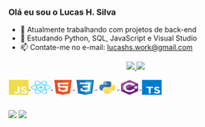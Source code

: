 ### Olá eu sou o Lucas H. Silva

- 🔭 Atualmente trabalhando com projetos de back-end
- 🌱 Estudando Python, SQL, JavaScript e Visual Studio
- 📫 Contate-me no e-mail: lucashs.work@gmail.com


<div align="center">
  <a href="https://github.com/Sanamakk">
  <img height="150em" src="https://github-readme-stats.vercel.app/api?username=Sanamakk&show_icons=true&theme=dark&include_all_commits=true&count_private=true"/>
  <img height="150em" src="https://github-readme-stats.vercel.app/api/top-langs/?username=Sanamakk&layout=compact&langs_count=7&theme=dark"/>
</div>


<div style="display: inline_block"><br>
  <img align="center" alt="Lucas H. Silva-Js" height="30" width="40" src="https://raw.githubusercontent.com/devicons/devicon/master/icons/javascript/javascript-plain.svg">
  <img align="center" alt="Lucas H. Silva-React" height="30" width="40" src="https://raw.githubusercontent.com/devicons/devicon/master/icons/react/react-original.svg">
  <img align="center" alt="Lucas H. Silva-HTML" height="30" width="40" src="https://raw.githubusercontent.com/devicons/devicon/master/icons/html5/html5-original.svg">
  <img align="center" alt="Lucas H. Silva-CSS" height="30" width="40" src="https://raw.githubusercontent.com/devicons/devicon/master/icons/css3/css3-original.svg">
  <img align="center" alt="Lucas H. Silva-Python" height="30" width="40" src="https://raw.githubusercontent.com/devicons/devicon/master/icons/python/python-original.svg">
  <img align="center" alt="Lucas H. Silva-Csharp" height="30" width="40" src="https://raw.githubusercontent.com/devicons/devicon/master/icons/csharp/csharp-original.svg">
  <img align="center" alt="Lucas H. Silva-Ts" height="30" width="40" src="https://raw.githubusercontent.com/devicons/devicon/master/icons/typescript/typescript-plain.svg">
</div>

  ##
 
<div> 
  <a href = "mailto:lucashs.work@gmail.com"><img src="https://img.shields.io/badge/-Gmail-%23333?style=for-the-badge&logo=gmail&logoColor=white" target="_blank"></a>
  <a href="https://www.linkedin.com/in/lucas-henriques-92286622b/" target="_blank"><img src="https://img.shields.io/badge/-LinkedIn-%230077B5?style=for-the-badge&logo=linkedin&logoColor=white" target="_blank"></a> 
  <a href ="
 
  ![Snake animation](https://github.com/Sanamakk/Sanamakk/blob/output/github-contribution-grid-snake.svg)
 
</div>
